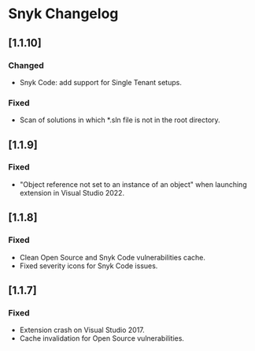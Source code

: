 # Snyk Changelog

## [1.1.10]

### Changed
- Snyk Code: add support for Single Tenant setups.

### Fixed
- Scan of solutions in which *.sln file is not in the root directory.

## [1.1.9]

### Fixed
- "Object reference not set to an instance of an object" when launching extension in Visual Studio 2022.

## [1.1.8]

### Fixed
- Clean Open Source and Snyk Code vulnerabilities cache.
- Fixed severity icons for Snyk Code issues.

## [1.1.7]

### Fixed
- Extension crash on Visual Studio 2017.
- Cache invalidation for Open Source vulnerabilities.